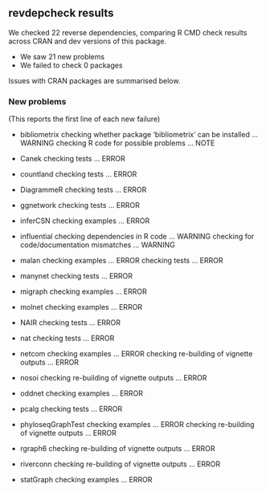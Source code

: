 ## revdepcheck results

We checked 22 reverse dependencies, comparing R CMD check results across CRAN and dev versions of this package.

 * We saw 21 new problems
 * We failed to check 0 packages

Issues with CRAN packages are summarised below.

### New problems
(This reports the first line of each new failure)

* bibliometrix
  checking whether package ‘bibliometrix’ can be installed ... WARNING
  checking R code for possible problems ... NOTE

* Canek
  checking tests ... ERROR

* countland
  checking tests ... ERROR

* DiagrammeR
  checking tests ... ERROR

* ggnetwork
  checking tests ... ERROR

* inferCSN
  checking examples ... ERROR

* influential
  checking dependencies in R code ... WARNING
  checking for code/documentation mismatches ... WARNING

* malan
  checking examples ... ERROR
  checking tests ... ERROR

* manynet
  checking tests ... ERROR

* migraph
  checking examples ... ERROR

* molnet
  checking examples ... ERROR

* NAIR
  checking tests ... ERROR

* nat
  checking tests ... ERROR

* netcom
  checking examples ... ERROR
  checking re-building of vignette outputs ... ERROR

* nosoi
  checking re-building of vignette outputs ... ERROR

* oddnet
  checking examples ... ERROR

* pcalg
  checking tests ... ERROR

* phyloseqGraphTest
  checking examples ... ERROR
  checking re-building of vignette outputs ... ERROR

* rgraph6
  checking re-building of vignette outputs ... ERROR

* riverconn
  checking re-building of vignette outputs ... ERROR

* statGraph
  checking examples ... ERROR


